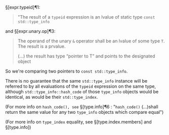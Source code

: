 §[expr.typeid]¶1:
> "The result of a `typeid` expression is an lvalue of static type `const std::type_info`

and §[expr.unary.op]¶3:
> The operand of the unary `&` operator shall be an lvalue of some type `T`. The result is a prvalue.
>
> (...) the result has type “pointer to T” and points to the designated object

So we're comparing two pointers to `const std::type_info`.

There is no guarantee that the same `std::type_info` instance will be referred to by all evaluations of the `typeid` expression on the same type, although `std::type_info::hash_code` of those `type_info` objects would be identical, as would be their `std::type_index`.

(For more info on `hash_code(), see` §[type.info]¶6 : "`hash_code()` (...)shall return the same value for any two `type_info` objects which compare equal")

(For more info on `type_index` equality, see §[type.index.members] and §[type.info])
